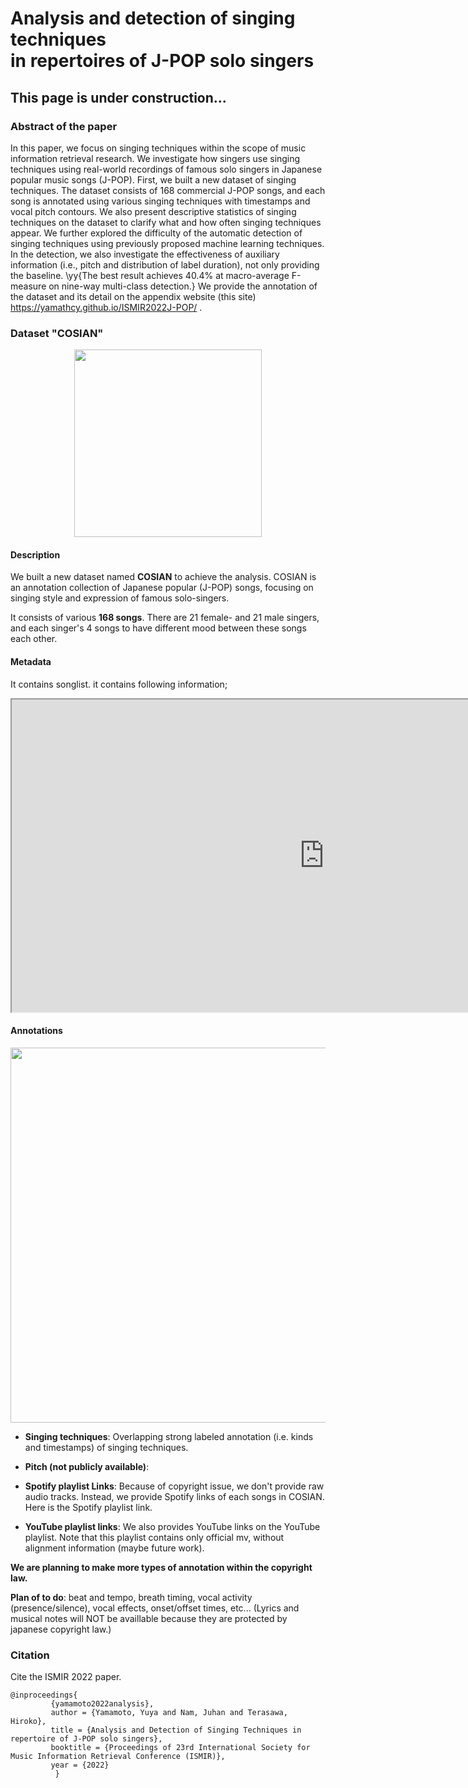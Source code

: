 # Analysis and detection of singing techniques <br> in repertoires of J-POP solo singers

## This page is under construction...
<!-- You can use the [editor on GitHub](https://github.com/yamathcy/ISMIR2022J-POP/edit/gh-pages/index.md) to maintain and preview the content for your website in Markdown files. -->


<!-- ### Abstract of the paper
```
Singing techniques in vocal performances are important and have close relationships to singers’ singing styles. Each professional singer of popular music has a unique singing style, that is, the use of singing techniques. We focused on singing techniques within the scope of music information retrieval research.We investigated how singers use singing techniques using real-world recordings of famous solo singers in Japanese popular music songs (J-POP). First, we built a new dataset of singing techniques. The dataset consists of 168 commercial J-POP songs, and each song is annotated using various singing techniques with timestamps and vocal pitch contours.We also present descriptive statistics of singing techniques on the dataset to clarify what and how often singing techniques appear.We further explored the difficulty of the automatic detection of singing techniques using previously proposed machine learning techniques. In the identification, we also investigated the effectiveness of auxiliary information (i.e., pitch and distribution of label duration), not only providing the baseline. 
We provide the some metadata and annotation of the dataset https://yamathcy.github.io/ISMIR2022J-POP/.

``` -->
### Abstract of the paper

In this paper, we focus on singing techniques within the scope of music information retrieval research.
We investigate how singers use singing techniques using real-world recordings of famous solo singers in Japanese popular music songs (J-POP). 
First, we built a new dataset of singing techniques. 
The dataset consists of 168 commercial J-POP songs, and each song is annotated using various singing techniques with timestamps and vocal pitch contours.
We also present descriptive statistics of singing techniques on the dataset to clarify what and how often singing techniques appear.
We further explored the difficulty of the automatic detection of singing techniques using previously proposed machine learning techniques. 
In the detection, we also investigate the effectiveness of auxiliary information (i.e., pitch and distribution of label duration), not only providing the baseline. 
\yy{The best result achieves 40.4\% at macro-average F-measure on nine-way multi-class detection.}
We provide the annotation of the dataset and its detail on the appendix website (this site) https://yamathcy.github.io/ISMIR2022J-POP/ .


### Dataset "COSIAN"
<div style="text-align: center;">
    <img src="COSIAN_LOGO.png" width="300px">
</div>


#### Description
We built a new dataset named **COSIAN** to achieve the analysis.
COSIAN is an annotation collection of Japanese popular (J-POP) songs, focusing on singing style and expression of famous solo-singers.

It consists of various **168 songs**.
There are 21 female- and 21 male singers, and each singer's 4 songs to have different mood between these songs each other.

#### Metadata
It contains songlist. it contains following information;
<iframe width="1000" height="500" src="https://docs.google.com/spreadsheets/d/e/2PACX-1vRAkgcnUAJkbBLqnpvs2qk9uAdqkVyjygsI7wvrBC4zrpKhc_lVTIR0xTm5Yk6I-aFt1O5DQqxVITj1/pubhtml?gid=1530300283&amp;single=true&amp;widget=true&amp;headers=false"></iframe>

#### Annotations
<img src="example_homura.png" width="600px">

- **Singing techniques**: Overlapping strong labeled annotation (i.e. kinds and timestamps) of singing techniques. 

- **Pitch (not publicly available)**: 

- **Spotify playlist Links**: Because of copyright issue, we don't provide raw audio tracks. Instead, we provide Spotify links of each songs in COSIAN. Here is the Spotify playlist link.

- **YouTube playlist links**: We also provides YouTube links on the YouTube playlist. Note that this playlist contains only official mv, without alignment information (maybe future work).

**We are planning to make more types of annotation within the copyright law.**

**Plan of to do**: beat and tempo, breath timing, vocal activity (presence/silence), vocal effects, onset/offset times, etc... 
(Lyrics and musical notes will NOT be availlable because they are protected by japanese copyright law.)


<!--
Under construction...
### Examples
#### Female singer
#### Male singer

### Data Statistics 


### Detection

  -->




### Citation 
Cite the ISMIR 2022 paper.
```
@inproceedings{
         {yamamoto2022analysis},
         author = {Yamamoto, Yuya and Nam, Juhan and Terasawa, Hiroko},
         title = {Analysis and Detection of Singing Techniques in repertoire of J-POP solo singers},
         booktitle = {Proceedings of 23rd International Society for Music Information Retrieval Conference (ISMIR)},
         year = {2022}
          }
```
